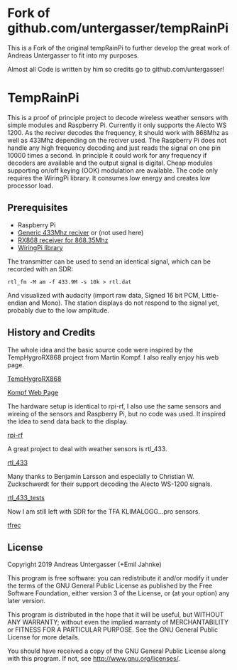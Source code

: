 # Fork of github.com/untergasser/tempRainPi

This is a Fork of the original tempRainPi to further develop the great work of Andreas Untergasser
to fit into my purposes.

Almost all Code is written by him so credits go to github.com/untergasser!

# TempRainPi

This is a proof of principle project to decode wireless weather sensors with simple modules and 
Raspberry Pi. Currently it only supports the Alecto WS 1200. As the reciver decodes the frequency, 
it should work with 868Mhz as well as 433Mhz depending on the reciver used. The Raspberry Pi does 
not handle any high frequency decoding and just reads the signal on one pin 10000 times a second. 
In principle it could work for any frequency if decoders are available and the output signal is 
digital. Cheap modules supporting on/off keying (OOK) modulation are available. The code only 
requires the WiringPi library. It consumes low energy and creates low processor load.

## Prerequisites

* Raspberry Pi
* [Generic 433Mhz reciver](https://github.com/milaq/rpi-rf)
or (not used here)
* [RX868 receiver for 868.35Mhz](http://www.elv.de/output/controller.aspx?cid=74&detail=10&detail2=42432)
* [WiringPi library](http://wiringpi.com/)

The transmitter can be used to send an identical signal, which can be recorded with an SDR:

`rtl_fm -M am -f 433.9M -s 10k > rtl.dat`

And visualized with audacity (import raw data, Signed 16 bit PCM, Little-endian and Mono).
The station displays do not respond to the signal yet, probably due to the low amplitude.


## History and Credits

The whole idea and the basic source code were inspired by the TempHygroRX868 project from Martin 
Kompf. I also really enjoy his web page.

[TempHygroRX868](https://github.com/skaringa/TempHygroRX868)

[Kompf Web Page](https://www.kompf.de/tech/rxdec.html)

The hardware setup is identical to rpi-rf, I also use the same sensors and wireing of the sensors 
and Raspberry Pi, but no code was used. It inspired the idea to send data back to the display.

[rpi-rf](https://github.com/milaq/rpi-rf)

A great project to deal with weather sensors is rtl_433.

[rtl_433](https://github.com/merbanan/rtl_433)

Many thanks to Benjamin Larsson and especially to Christian W. Zuckschwerdt for their support 
decoding the Alecto WS-1200 signals.

[rtl_433_tests](https://github.com/merbanan/rtl_433_tests/tree/master/tests/alecto_ws_1200/01)

Now I am still left with SDR for the TFA KLIMALOGG...pro sensors.

[tfrec](https://github.com/baycom/tfrec)


## License

Copyright 2019 Andreas Untergasser (+Emil Jahnke)

This program is free software: you can redistribute it and/or modify
it under the terms of the GNU General Public License as published by
the Free Software Foundation, either version 3 of the License, or
(at your option) any later version.
 
This program is distributed in the hope that it will be useful,
but WITHOUT ANY WARRANTY; without even the implied warranty of
MERCHANTABILITY or FITNESS FOR A PARTICULAR PURPOSE.  See the
GNU General Public License for more details.

You should have received a copy of the GNU General Public License
along with this program.  If not, see <http://www.gnu.org/licenses/>.
